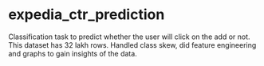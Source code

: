 # expedia_ctr_prediction
Classification task to predict whether the user will click on the add or not. This dataset has 32 lakh rows. Handled class skew, did feature engineering and graphs to gain insights of the data. 
